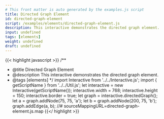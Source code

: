 ```yaml
---
# This front matter is auto generated by the examples.js script
title: Directed Graph Element
id: directed-graph-element
script: /examples/elements/directed-graph-element.js
description: This interactive demonstrates the directed graph element.
input: undefined
tags: [elements]
weight: undefined
draft: undefined
---
```


{{< highlight javascript >}}
/**
* @title Directed Graph Element
* @description This interactive demonstrates the directed graph element.
* @tags [elements]
*/
import Interactive from '../../Interactive.js';
import { getScriptName } from '../../Util.js';
let interactive = new Interactive(getScriptName());
interactive.width = 768;
interactive.height = 150;
interactive.border = true;
let graph = interactive.directedGraph();
let a = graph.addNode(75, 75, 'a');
let b = graph.addNode(200, 75, 'b');
graph.addEdge(a, b);
//# sourceMappingURL=directed-graph-element.js.map
{{</ highlight >}}

